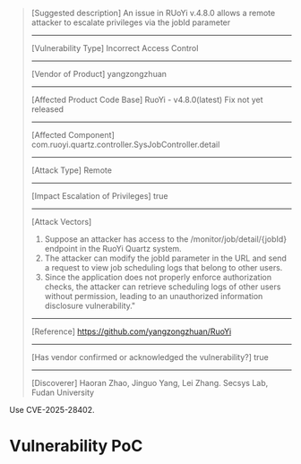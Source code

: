 > [Suggested description]
> An issue in RUoYi v.4.8.0 allows a remote attacker to escalate
> privileges via the jobId parameter
>
> ------------------------------------------
>
> [Vulnerability Type]
> Incorrect Access Control
>
> ------------------------------------------
>
> [Vendor of Product]
> yangzongzhuan
>
> ------------------------------------------
>
> [Affected Product Code Base]
> RuoYi - v4.8.0(latest)  Fix not yet released
>
> ------------------------------------------
>
> [Affected Component]
> com.ruoyi.quartz.controller.SysJobController.detail
>
> ------------------------------------------
>
> [Attack Type]
> Remote
>
> ------------------------------------------
>
> [Impact Escalation of Privileges]
> true
>
> ------------------------------------------
>
> [Attack Vectors]
> 1. Suppose an attacker has access to the /monitor/job/detail/{jobId} endpoint in the RuoYi Quartz system.
> 2. The attacker can modify the jobId parameter in the URL and send a request to view job scheduling logs that belong to other users.
> 3. Since the application does not properly enforce authorization checks, the attacker can retrieve scheduling logs of other users without permission, leading to an unauthorized information disclosure vulnerability."
>
> ------------------------------------------
>
> [Reference]
> https://github.com/yangzongzhuan/RuoYi
>
> ------------------------------------------
>
> [Has vendor confirmed or acknowledged the vulnerability?]
> true
>
> ------------------------------------------
>
> [Discoverer]
> Haoran Zhao, Jinguo Yang, Lei Zhang. Secsys Lab, Fudan University

Use CVE-2025-28402.

# Vulnerability PoC